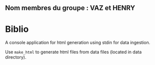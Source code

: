 ## Nom membres du groupe : VAZ et HENRY

# Biblio
A console application for html generation using stdin for data ingestion.

Use `make_html` to generate html files from data files (located in data directory).
